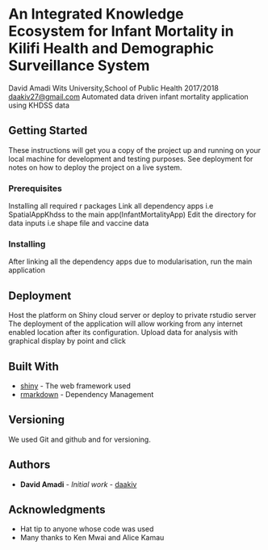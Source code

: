 
# An Integrated Knowledge Ecosystem for Infant Mortality in Kilifi Health and Demographic Surveillance System

David Amadi Wits University,School of Public Health 2017/2018 daakiv27@gmail.com 
Automated data driven infant mortality application using KHDSS data


## Getting Started

These instructions will get you a copy of the project up and running on your local machine for development and testing purposes. See deployment for notes on how to deploy the project on a live system.

### Prerequisites

Installing all required r packages
Link all dependency apps i.e SpatialAppKhdss to the main app(InfantMortalityApp)
Edit the directory for data inputs i.e shape file and vaccine data



### Installing

After linking all the dependency apps due to modularisation, run the main application 


## Deployment
Host the platform on Shiny cloud server or deploy to private rstudio server
The deployment of the application will allow working from any internet enabled location after its configuration.
Upload data for analysis with graphical display by point and click

## Built With

* [shiny](https://shiny.rstudio.com/) - The web framework used
* [rmarkdown](https://rmarkdown.rstudio.com/) - Dependency Management



## Versioning

We used Git and github and for versioning. 

## Authors

* **David Amadi** - *Initial work* - [daakiv](https://github.com/daakiv)



## Acknowledgments

* Hat tip to anyone whose code was used
* Many thanks to Ken Mwai and Alice Kamau


